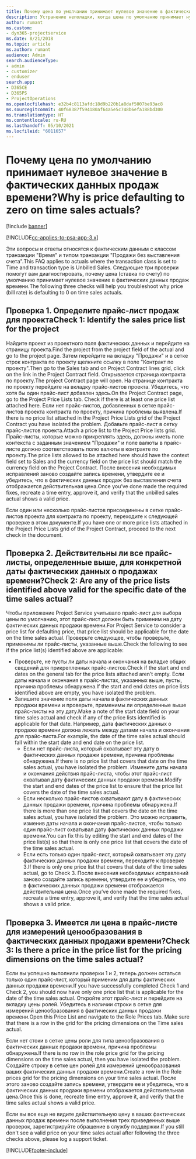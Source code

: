 ```yaml
---
title: Почему цена по умолчанию принимает нулевое значение в фактических данных продаж времени?
description: Устранение неполадки, когда цена по умолчанию принимает нулевое значение в фактических данных продаж времени.
author: rumant
ms.custom:
- dyn365-projectservice
ms.date: 8/21/2018
ms.topic: article
ms.author: rumant
audience: Admin
search.audienceType:
- admin
- customizer
- enduser
search.app:
- D365CE
- D365PS
- ProjectOperations
ms.openlocfilehash: e32b4c8113afdc18d9b220b1a8daf5007be93ac8
ms.sourcegitcommit: 40f68387f594180af64a5e5c748b6efa188bd300
ms.translationtype: HT
ms.contentlocale: ru-RU
ms.lasthandoff: 05/10/2021
ms.locfileid: "6011657"
---
```

# <a name="why-is-price-defaulting-to-zero-on-time-sales-actuals"></a><span data-ttu-id="77366-103">Почему цена по умолчанию принимает нулевое значение в фактических данных продаж времени?</span><span class="sxs-lookup"><span data-stu-id="77366-103">Why is price defaulting to zero on time sales actuals?</span></span>

[!include [banner](../includes/psa-now-project-operations.md)]

[!INCLUDE[cc-applies-to-psa-app-3.x](../includes/cc-applies-to-psa-app-3x.md)]

<span data-ttu-id="77366-104">Эти вопросы и ответы относятся к фактическим данным с классом транзакции "Время" и типом транзакции "Продажи без выставления счета".</span><span class="sxs-lookup"><span data-stu-id="77366-104">This FAQ applies to actuals where the transaction class is set to Time and transaction type is Unbilled Sales.</span></span> <span data-ttu-id="77366-105">Следующие три проверки помогут вам диагностировать, почему цена (ставка по счету) по умолчанию принимает нулевое значение в фактических данных продаж времени.</span><span class="sxs-lookup"><span data-stu-id="77366-105">The following three checks will help you troubleshoot why price (bill rate) is defaulting to 0 on time sales actuals.</span></span>

## <a name="check-1-identify-the-sales-price-list-for-the-project"></a><span data-ttu-id="77366-106">Проверка 1. Определите прайс-лист продаж для проекта</span><span class="sxs-lookup"><span data-stu-id="77366-106">Check 1: Identify the sales price list for the project</span></span>

<span data-ttu-id="77366-107">Найдите проект из проектного поля фактических данных и перейдите на страницу проекта.</span><span class="sxs-lookup"><span data-stu-id="77366-107">Find the project from the project field of the actual and go to the project page.</span></span> <span data-ttu-id="77366-108">Затем перейдите на вкладку "Продажи" и в сетке строк контракта по проекту щелкните ссылку в поле "Контракт по проекту".</span><span class="sxs-lookup"><span data-stu-id="77366-108">Then go to the Sales tab and on Project Contract lines grid, click on the link in the Project Contract field.</span></span> <span data-ttu-id="77366-109">Открывается страница контракта по проекту.</span><span class="sxs-lookup"><span data-stu-id="77366-109">The project Contract page will open.</span></span> <span data-ttu-id="77366-110">На странице контракта по проекту перейдите на вкладку прайс-листов проекта. Убедитесь, что хотя бы один прайс-лист добавлен здесь.</span><span class="sxs-lookup"><span data-stu-id="77366-110">On the Project Contract page, go to the Project Price Lists tab. Check if there is at least one price list attached here.</span></span> <span data-ttu-id="77366-111">Если нет прайс-листов, добавленных в сетке прайс-листов проекта контракта по проекту, причина проблемы выявлена.</span><span class="sxs-lookup"><span data-stu-id="77366-111">If there is no price list attached in the Project Price Lists grid of the Project Contract you have isolated the problem.</span></span> <span data-ttu-id="77366-112">Добавьте прайс-лист в сетку прайс-листов проекта.</span><span class="sxs-lookup"><span data-stu-id="77366-112">Attach a price list to the Project Price lists grid.</span></span> <span data-ttu-id="77366-113">Прайс-листы, которые можно прикреплять здесь, должны иметь поле контекста с заданным значением "Продажи" и поле валюты в прайс-листе должно соответствовать полю валюты в контракте по проекту.</span><span class="sxs-lookup"><span data-stu-id="77366-113">The price lists allowed to be attached here should have the context field set to Sales and the currency field on the price list should match the currency field on the Project Contract.</span></span> <span data-ttu-id="77366-114">После внесения необходимых исправлений заново создайте запись времени, утвердите ее и убедитесь, что в фактических данных продаж без выставления счета отображается действительная цена.</span><span class="sxs-lookup"><span data-stu-id="77366-114">Once you’ve done made the required fixes, recreate a time entry, approve it, and verify that the unbilled sales actual shows a valid price.</span></span> 

<span data-ttu-id="77366-115">Если один или несколько прайс-листов присоединены в сетке прайс-листов проекта для контракта по проекту, переходите к следующей проверке в этом документе.</span><span class="sxs-lookup"><span data-stu-id="77366-115">If you have one or more price lists attached in the Project Price Lists grid of the Project Contract, proceed to the next check in the document.</span></span>

## <a name="check-2-are-any-of-the-price-lists-identified-above-valid-for-the-specific-date-of-the-time-sales-actual"></a><span data-ttu-id="77366-116">Проверка 2. Действительны ли все прайс-листы, определенные выше, для конкретной даты фактических данных о продажах времени?</span><span class="sxs-lookup"><span data-stu-id="77366-116">Check 2: Are any of the price lists identified above valid for the specific date of the time sales actual?</span></span>

<span data-ttu-id="77366-117">Чтобы приложение Project Service учитывало прайс-лист для выбора цены по умолчанию, этот прайс-лист должен быть применим на дату фактических данных продажи времени.</span><span class="sxs-lookup"><span data-stu-id="77366-117">For Project Service to consider a price list for defaulting price, that price list should be applicable for the date on the time sales actual.</span></span> <span data-ttu-id="77366-118">Проверьте следующее, чтобы проверьте, применимы ли прайс-листы, указанные выше.</span><span class="sxs-lookup"><span data-stu-id="77366-118">Check the following to see if the price list(s) identified above are applicable:</span></span>
- <span data-ttu-id="77366-119">Проверьте, не пусты ли даты начала и окончания на вкладке общих сведений для прикрепленных прайс-листов.</span><span class="sxs-lookup"><span data-stu-id="77366-119">Check if the start and end dates on the general tab for the price lists attached aren’t empty.</span></span> <span data-ttu-id="77366-120">Если даты начала и окончания в прайс-листах, указанных выше, пусты, причина проблемы обнаружена.</span><span class="sxs-lookup"><span data-stu-id="77366-120">If the start and end dates on price lists identified above are empty, you have isolated the problem.</span></span> 
- <span data-ttu-id="77366-121">Запишите значение поля даты начала в фактических данных продажи времени и проверьте, применимы ли определенные выше прайс-листы на эту дату.</span><span class="sxs-lookup"><span data-stu-id="77366-121">Make a note of the start date field on your time sales actual and check if any of the price lists identified is applicable for that date.</span></span> <span data-ttu-id="77366-122">Например, дата фактических данных о продаже времени должна лежать между датами начала и окончания для прайс-листа.</span><span class="sxs-lookup"><span data-stu-id="77366-122">For example, the date of the time sales actual should fall within the start date and end date on the price list.</span></span> 
    - <span data-ttu-id="77366-123">Если нет прайс-листа, который охватывает эту дату в фактических данных продажи времени, причина проблемы обнаружена.</span><span class="sxs-lookup"><span data-stu-id="77366-123">If there is no price list that covers that date on the time sales actual, you have isolated the problem.</span></span> <span data-ttu-id="77366-124">Измените даты начала и окончания действия прайс-листа, чтобы этот прайс-лист охватывал дату фактических данных продажи времени.</span><span class="sxs-lookup"><span data-stu-id="77366-124">Modify the start and end dates of the price list to ensure that the price list covers the date of the time sales actual.</span></span> 
    - <span data-ttu-id="77366-125">Если несколько прайс-листов охватывают дату в фактических данных продажи времени, причина проблемы обнаружена.</span><span class="sxs-lookup"><span data-stu-id="77366-125">If there is more than one price list that covers the date on the time sales actual, you have isolated the problem.</span></span> <span data-ttu-id="77366-126">Это можно исправить, изменив даты начала и окончания прайс-листов, чтобы только один прайс-лист охватывал дату фактических данных продажи времени.</span><span class="sxs-lookup"><span data-stu-id="77366-126">You can fix this by editing the start and end dates of the price list(s) so that there is only one price list that covers the date of the time sales actual.</span></span> 
    - <span data-ttu-id="77366-127">Если есть только один прайс-лист, который охватывает эту дату фактических данных продажи времени, переходите к проверке 3.</span><span class="sxs-lookup"><span data-stu-id="77366-127">If there is only one price list that covers that date of the time sales actual, go to Check 3.</span></span>
<span data-ttu-id="77366-128">После внесения необходимых исправлений заново создайте запись времени, утвердите ее и убедитесь, что в фактических данных продажи времени отображается действительная цена.</span><span class="sxs-lookup"><span data-stu-id="77366-128">Once you’ve done made the required fixes, recreate a time entry, approve it, and verify that the time sales actual shows a valid price.</span></span>

## <a name="check-3-is-there-a-price-in-the-price-list-for-the-pricing-dimensions-on-the-time-sales-actual"></a><span data-ttu-id="77366-129">Проверка 3. Имеется ли цена в прайс-листе для измерений ценообразования в фактических данных продажи времени?</span><span class="sxs-lookup"><span data-stu-id="77366-129">Check 3: Is there a price in the price list for the pricing dimensions on the time sales actual?</span></span>

<span data-ttu-id="77366-130">Если вы успешно выполнили проверки 1 и 2, теперь должен остаться только один прайс-лист, который применим для даты фактических данных продажи времени.</span><span class="sxs-lookup"><span data-stu-id="77366-130">If you have successfully completed Check 1 and Check 2, you should now have only one price list that is applicable for the date of the time sales actual.</span></span> <span data-ttu-id="77366-131">Откройте этот прайс-лист и перейдите на вкладку цены ролей. Убедитесь в наличии строки в сетке для измерений ценообразования в фактических данных продажи времени.</span><span class="sxs-lookup"><span data-stu-id="77366-131">Open this Price List and navigate to the Role Prices tab. Make sure that there is a row in the grid for the pricing dimensions on the Time sales actual.</span></span>

<span data-ttu-id="77366-132">Если нет стоки в сетке цены роли для типа ценообразования в фактических данных продажи времени, причина проблемы обнаружена.</span><span class="sxs-lookup"><span data-stu-id="77366-132">If there is no row in the role price grid for the pricing dimensions on the time sales actual, then you have isolated the problem.</span></span> <span data-ttu-id="77366-133">Создайте строку в сетке цен ролей для измерений ценообразования ваших фактических данных продажи времени.</span><span class="sxs-lookup"><span data-stu-id="77366-133">Create a row in the Role prices grid for the pricing dimensions on your time sales actual.</span></span> <span data-ttu-id="77366-134">После этого заново создайте запись времени, утвердите ее и убедитесь, что в фактических данных продажи времени отображается действительная цена.</span><span class="sxs-lookup"><span data-stu-id="77366-134">Once this is done, recreate time entry, approve it, and verify that the time sales actual shows a valid price.</span></span>

<span data-ttu-id="77366-135">Если вы все еще не видите действительную цену в ваших фактических данных продаж времени после выполнения трех приведенных выше проверок, зарегистрируйте обращение в службу поддержки.</span><span class="sxs-lookup"><span data-stu-id="77366-135">If you still don't see a valid price on your time sales actual after following the three checks above, please log a support ticket.</span></span> 



[!INCLUDE[footer-include](../includes/footer-banner.md)]
